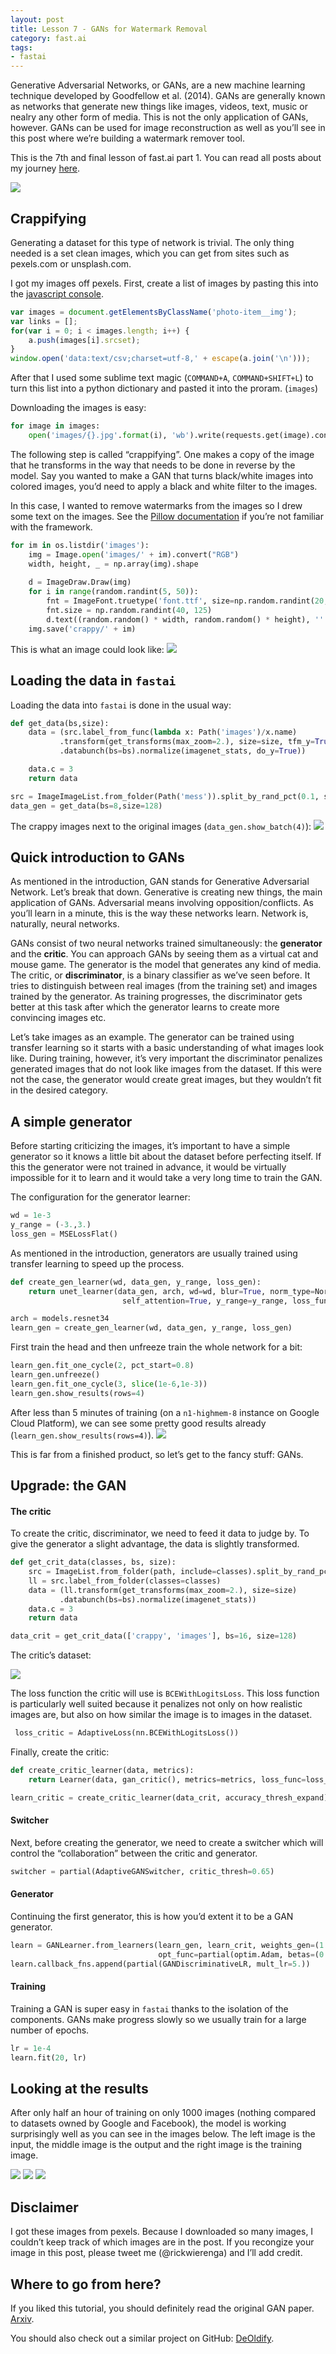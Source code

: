 ```yaml
---
layout: post
title: Lesson 7 - GANs for Watermark Removal
category: fast.ai
tags:
- fastai
---
```


Generative Adversarial Networks, or GANs, are a new machine learning technique developed by Goodfellow et al. (2014). GANs are generally known as networks that generate new things like images, videos, text, music or nealry any other form of media. This is not the only application of GANs, however. GANs can be used for image reconstruction as well as you’ll see in this post where we’re building a watermark remover tool.

This is the 7th and final lesson of fast.ai part 1. You can read all posts about my journey [here](https://rickwierenga.com/tag/fastai).

![](/assets/images/7/r2.png)

## Crappifying
Generating a dataset for this type of network is trivial. The only thing needed is a set clean images, which you can get from sites such as pexels.com or unsplash.com.

I got my images off pexels. First, create a list of images by pasting this into the [javascript console](https://webmasters.stackexchange.com/questions/8525/how-do-i-open-the-javascript-console-in-different-browsers).
```javascript
var images = document.getElementsByClassName('photo-item__img');
var links = [];
for(var i = 0; i < images.length; i++) { 
	a.push(images[i].srcset); 
}
window.open('data:text/csv;charset=utf-8,' + escape(a.join('\n')));
```

After that I used some sublime text magic (`COMMAND+A`, `COMMAND+SHIFT+L`) to turn this list into a python dictionary and pasted it into the proram. (`images`)

Downloading the images is easy:
```python
for image in images:
    open('images/{}.jpg'.format(i), 'wb').write(requests.get(image).content)
```

The following step is called “crappifying”. One makes a copy of the image that he transforms in the way that needs to be done in reverse by the model. Say you wanted to make a GAN that turns black/white images into colored images, you’d need to apply a black and white filter to the images.

In this case, I wanted to remove watermarks from the images so I drew some text on the images. See the [Pillow documentation](https://pillow.readthedocs.io) if you’re not familiar with the framework.
```python
for im in os.listdir('images'):
	img = Image.open('images/' + im).convert("RGB")
	width, height, _ = np.array(img).shape
	
	d = ImageDraw.Draw(img)
	for i in range(random.randint(5, 50)):
		fnt = ImageFont.truetype('font.ttf', size=np.random.randint(20, 40))
		fnt.size = np.random.randint(40, 125)
		d.text((random.random() * width, random.random() * height), ''.join([random.choice(string.digits + string.ascii_letters) for x in range(20)]), fill=(random.randint(0,255), random.randint(0,255), random.randint(0,255)), font=fnt)
	img.save('crappy/' + im)
```

This is what an image could look like:
![](/assets/images/7/train_example.png)

## Loading the data in `fastai`
Loading the data into `fastai` is done in the usual way:

```python
def get_data(bs,size):
    data = (src.label_from_func(lambda x: Path('images')/x.name)
           .transform(get_transforms(max_zoom=2.), size=size, tfm_y=True)
           .databunch(bs=bs).normalize(imagenet_stats, do_y=True))

    data.c = 3
    return data

src = ImageImageList.from_folder(Path('mess')).split_by_rand_pct(0.1, seed=42)
data_gen = get_data(bs=8,size=128)
```

The crappy images next to the original images (`data_gen.show_batch(4)`):
![](/assets/images/7/crap_nice.png)

## Quick introduction to GANs
As mentioned in the introduction, GAN stands for Generative Adversarial Network. Let’s break that down. Generative is creating new things, the main application of GANs. Adversarial means involving opposition/conflicts. As you’ll learn in a minute, this is the way these networks learn. Network is, naturally, neural networks.

GANs consist of two neural networks trained simultaneously: the **generator** and the **critic**. You can approach GANs by seeing them as a virtual cat and mouse game. The generator is the model that generates any kind of media. The critic, or **discriminator**, is a binary classifier as we’ve seen before. It tries to distinguish between real images (from the training set) and images trained by the generator. As training progresses, the discriminator gets better at this task after which the generator learns to create more convincing images etc.

Let’s take images as an example. The generator can be trained using transfer learning so it starts with a basic understanding of what images look like. During training, however, it’s very important the discriminator penalizes generated images that do not look like images from the dataset. If this were not the case, the generator would create great images, but they wouldn’t fit in the desired category.

## A simple generator
Before starting criticizing the images, it’s important to have a simple generator so it knows a little bit about the dataset before perfecting itself. If this the generator were not trained in advance, it would be virtually impossible for it to learn and it would take a very long time to train the GAN.

The configuration for the generator learner:
```python
wd = 1e-3
y_range = (-3.,3.)
loss_gen = MSELossFlat()
```

As mentioned in the introduction, generators are usually trained using transfer learning to speed up the process.
```python
def create_gen_learner(wd, data_gen, y_range, loss_gen):
    return unet_learner(data_gen, arch, wd=wd, blur=True, norm_type=NormType.Weight,
                         self_attention=True, y_range=y_range, loss_func=loss_gen)

arch = models.resnet34
learn_gen = create_gen_learner(wd, data_gen, y_range, loss_gen)
```

First train the head and then unfreeze train the whole network for a bit:
```python
learn_gen.fit_one_cycle(2, pct_start=0.8)
learn_gen.unfreeze()
learn_gen.fit_one_cycle(3, slice(1e-6,1e-3))
learn_gen.show_results(rows=4)
```

After less than 5 minutes of training (on a `n1-highmem-8` instance on Google Cloud Platform), we can see some pretty good results already (`learn_gen.show_results(rows=4)`).
![](/assets/images/7/results1.png)

This is far from a finished product, so let’s get to the fancy stuff: GANs.

## Upgrade: the GAN

#### The critic
To create the critic, discriminator, we need to feed it data to judge by. To give the generator a slight advantage, the data is slightly transformed.
```python
def get_crit_data(classes, bs, size):
    src = ImageList.from_folder(path, include=classes).split_by_rand_pct(0.1, seed=42)
    ll = src.label_from_folder(classes=classes)
    data = (ll.transform(get_transforms(max_zoom=2.), size=size)
           .databunch(bs=bs).normalize(imagenet_stats))
    data.c = 3
    return data

data_crit = get_crit_data(['crappy', 'images'], bs=16, size=128)
```

The critic’s dataset:

![](/assets/images/7/disc_data.png)

The loss function the critic will use is `BCEWithLogitsLoss`. This loss function is particularly well suited because it penalizes not only on how realistic images are, but also on how similar the image is to images in the dataset.
```python
 loss_critic = AdaptiveLoss(nn.BCEWithLogitsLoss())
```

Finally, create the critic:
```python
def create_critic_learner(data, metrics):
    return Learner(data, gan_critic(), metrics=metrics, loss_func=loss_critic, wd=1e-3)

learn_critic = create_critic_learner(data_crit, accuracy_thresh_expand)
```

#### Switcher
Next, before creating the generator, we need to create a switcher which will control the “collaboration” between the critic and generator.
```python
switcher = partial(AdaptiveGANSwitcher, critic_thresh=0.65)
```

#### Generator
Continuing the first generator, this is how you’d extent it to be a GAN generator.
```python
learn = GANLearner.from_learners(learn_gen, learn_crit, weights_gen=(1.,50.), show_img=False, switcher=switcher,
                                 opt_func=partial(optim.Adam, betas=(0.,0.99)), wd=1e-3)
learn.callback_fns.append(partial(GANDiscriminativeLR, mult_lr=5.))
```

#### Training
Training a GAN is super easy in `fastai` thanks to the isolation of the components. GANs make progress slowly so we usually train for a large number of epochs.
```python
lr = 1e-4
learn.fit(20, lr)
```

## Looking at the results
After only half an hour of training on only 1000 images (nothing compared to datasets owned by Google and Facebook), the model is working surprisingly well as you can see in the images below. The left image is the input, the middle image is the output and the right image is the training image.

![](/assets/images/7/r1.png)
![](/assets/images/7/r2.png)
![](/assets/images/7/r3.png)

## Disclaimer
I got these images from pexels. Because I downloaded so many images, I couldn’t keep track of which images are in the post. If you recongize your image in this post, please tweet me (@rickwierenga) and I’ll add credit.

## Where to go from here?
If you liked this tutorial, you should definitely read the original GAN paper. [Arxiv](https://arxiv.org/abs/1406.2661).

You should also check out a similar project on GitHub: [DeOldify](https://github.com/jantic/DeOldify).